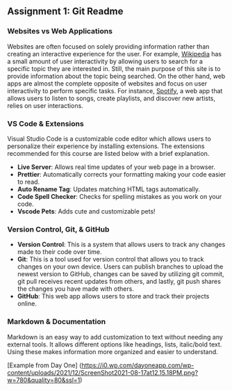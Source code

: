 ## Assignment 1: Git Readme

### Websites vs Web Applications

Websites are often focused on solely providing information rather than creating an interactive experience for the user. For example, [Wikipedia](https://www.wikipedia.org/) has a small amount of user interactivity by allowing users to search for a specific topic they are interested in. Still, the main purpose of this site is to provide information about the topic being searched. 
On the other hand, web apps are almost the complete opposite of websites and focus on user interactivity to perform specific tasks. For instance, [Spotify](https://open.spotify.com/), a web app that allows users to listen to songs, create playlists, and discover new artists, relies on user interactions. 

### VS Code & Extensions

Visual Studio Code is a customizable code editor which allows users to personalize their experience by installing extensions. The extensions recommended for this course are listed below with a brief explanation. 

- **Live Server**: Allows real time updates of your web page in a browser.
- **Prettier**: Automatically corrects your formatting making your code easier to read.
- **Auto Rename Tag**: Updates matching HTML tags automatically.
- **Code Spell Checker**: Checks for spelling mistakes as you work on your code.
- **Vscode Pets**: Adds cute and customizable pets!

### Version Control, Git, & GitHub

- **Version Control**: This is a system that allows users to track any changes made to their code over time. 
- **Git**: This is a tool used for version control that allows you to track changes on your own device. Users can publish branches to upload the newest version to GitHub, changes can be saved by utilizing git commit, git pull receives recent updates from others, and lastly, git push shares the changes you have made with others. 
- **GitHub**: This web app allows users to store and track their projects online.

### Markdown & Documentation

Markdown is an easy way to add customization to text without needing any external tools. It allows different options like headings, lists, italic/bold text. Using these makes information more organized and easier to understand. 

[Example from Day One] (https://i0.wp.com/dayoneapp.com/wp-content/uploads/2021/12/ScreenShot2021-08-17at12.15.18PM.png?w=780&quality=80&ssl=1)